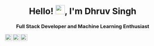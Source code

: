 <h1 align="center">Hello! <img src="https://raw.githubusercontent.com/iampavangandhi/iampavangandhi/master/gifs/Hi.gif" width="30px">, I'm Dhruv Singh</h1>
<h3 align="center">Full Stack Developer and Machine Learning Enthusiast</h3>

<center>
<a href="https://www.linkedin.com/in/dhruvsingh510/">
  <img align="left" target="_blank" alt="Dhruv's Linkdein" width="22px" src="https://cdn.jsdelivr.net/npm/simple-icons@v3/icons/linkedin.svg" />
</a>

<a href="https://t.me/dhruvsingh510">
  <img align="left" target="_blank" alt="Dhruv's Telegram" width="22px" src="https://cdn.jsdelivr.net/npm/simple-icons@v3/icons/telegram.svg" />
</a>

<a href="mailto:dhruvsingh510@gmail.com">
  <img align="left" target="_blank" alt="Dhruv's Email Address" width="22px" src="https://cdn.jsdelivr.net/npm/simple-icons@3.13.0/icons/gmail.svg" />
</a>
</center>

